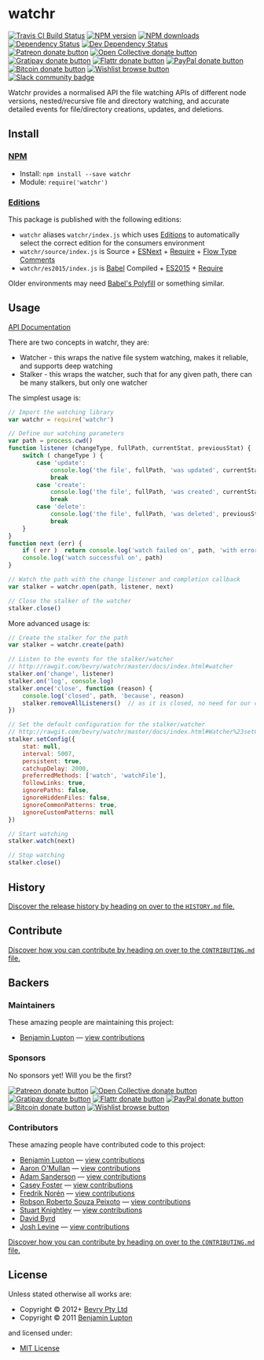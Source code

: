<!-- TITLE/ -->

<h1>watchr</h1>

<!-- /TITLE -->


<!-- BADGES/ -->

<span class="badge-travisci"><a href="http://travis-ci.org/bevry/watchr" title="Check this project's build status on TravisCI"><img src="https://img.shields.io/travis/bevry/watchr/master.svg" alt="Travis CI Build Status" /></a></span>
<span class="badge-npmversion"><a href="https://npmjs.org/package/watchr" title="View this project on NPM"><img src="https://img.shields.io/npm/v/watchr.svg" alt="NPM version" /></a></span>
<span class="badge-npmdownloads"><a href="https://npmjs.org/package/watchr" title="View this project on NPM"><img src="https://img.shields.io/npm/dm/watchr.svg" alt="NPM downloads" /></a></span>
<span class="badge-daviddm"><a href="https://david-dm.org/bevry/watchr" title="View the status of this project's dependencies on DavidDM"><img src="https://img.shields.io/david/bevry/watchr.svg" alt="Dependency Status" /></a></span>
<span class="badge-daviddmdev"><a href="https://david-dm.org/bevry/watchr#info=devDependencies" title="View the status of this project's development dependencies on DavidDM"><img src="https://img.shields.io/david/dev/bevry/watchr.svg" alt="Dev Dependency Status" /></a></span>
<br class="badge-separator" />
<span class="badge-patreon"><a href="https://patreon.com/bevry" title="Donate to this project using Patreon"><img src="https://img.shields.io/badge/patreon-donate-yellow.svg" alt="Patreon donate button" /></a></span>
<span class="badge-opencollective"><a href="https://opencollective.com/bevry" title="Donate to this project using Open Collective"><img src="https://img.shields.io/badge/open%20collective-donate-yellow.svg" alt="Open Collective donate button" /></a></span>
<span class="badge-gratipay"><a href="https://www.gratipay.com/bevry" title="Donate weekly to this project using Gratipay"><img src="https://img.shields.io/badge/gratipay-donate-yellow.svg" alt="Gratipay donate button" /></a></span>
<span class="badge-flattr"><a href="https://flattr.com/profile/balupton" title="Donate to this project using Flattr"><img src="https://img.shields.io/badge/flattr-donate-yellow.svg" alt="Flattr donate button" /></a></span>
<span class="badge-paypal"><a href="https://bevry.me/paypal" title="Donate to this project using Paypal"><img src="https://img.shields.io/badge/paypal-donate-yellow.svg" alt="PayPal donate button" /></a></span>
<span class="badge-bitcoin"><a href="https://bevry.me/bitcoin" title="Donate once-off to this project using Bitcoin"><img src="https://img.shields.io/badge/bitcoin-donate-yellow.svg" alt="Bitcoin donate button" /></a></span>
<span class="badge-wishlist"><a href="https://bevry.me/wishlist" title="Buy an item on our wishlist for us"><img src="https://img.shields.io/badge/wishlist-donate-yellow.svg" alt="Wishlist browse button" /></a></span>
<br class="badge-separator" />
<span class="badge-slackin"><a href="https://slack.bevry.me" title="Join this project's slack community"><img src="https://slack.bevry.me/badge.svg" alt="Slack community badge" /></a></span>

<!-- /BADGES -->


Watchr provides a normalised API the file watching APIs of different node versions, nested/recursive file and directory watching, and accurate detailed events for file/directory creations, updates, and deletions.


<!-- INSTALL/ -->

<h2>Install</h2>

<a href="https://npmjs.com" title="npm is a package manager for javascript"><h3>NPM</h3></a><ul>
<li>Install: <code>npm install --save watchr</code></li>
<li>Module: <code>require('watchr')</code></li></ul>

<h3><a href="https://github.com/bevry/editions" title="Editions are the best way to produce and consume packages you care about.">Editions</a></h3>

<p>This package is published with the following editions:</p>

<ul><li><code>watchr</code> aliases <code>watchr/index.js</code> which uses <a href="https://github.com/bevry/editions" title="Editions are the best way to produce and consume packages you care about.">Editions</a> to automatically select the correct edition for the consumers environment</li>
<li><code>watchr/source/index.js</code> is Source + <a href="https://babeljs.io/docs/learn-es2015/" title="ECMAScript Next">ESNext</a> + <a href="https://nodejs.org/dist/latest-v5.x/docs/api/modules.html" title="Node/CJS Modules">Require</a> + <a href="http://flowtype.org/blog/2015/02/20/Flow-Comments.html" title="Flow is a static type checker for JavaScript">Flow Type Comments</a></li>
<li><code>watchr/es2015/index.js</code> is <a href="https://babeljs.io" title="The compiler for writing next generation JavaScript">Babel</a> Compiled + <a href="http://babeljs.io/docs/plugins/preset-es2015/" title="ECMAScript 2015">ES2015</a> + <a href="https://nodejs.org/dist/latest-v5.x/docs/api/modules.html" title="Node/CJS Modules">Require</a></li></ul>

<p>Older environments may need <a href="https://babeljs.io/docs/usage/polyfill/" title="A polyfill that emulates missing ECMAScript environment features">Babel's Polyfill</a> or something similar.</p>

<!-- /INSTALL -->


## Usage

[API Documentation](http://master.watchr.bevry.surge.sh/docs/)

There are two concepts in watchr, they are:

- Watcher - this wraps the native file system watching, makes it reliable, and supports deep watching
- Stalker - this wraps the watcher, such that for any given path, there can be many stalkers, but only one watcher

The simplest usage is:

``` javascript
// Import the watching library
var watchr = require('watchr')

// Define our watching parameters
var path = process.cwd()
function listener (changeType, fullPath, currentStat, previousStat) {
	switch ( changeType ) {
		case 'update':
			console.log('the file', fullPath, 'was updated', currentStat, previousStat)
			break
		case 'create':
			console.log('the file', fullPath, 'was created', currentStat)
			break
		case 'delete':
			console.log('the file', fullPath, 'was deleted', previousStat)
			break
	}
}
function next (err) {
	if ( err )  return console.log('watch failed on', path, 'with error', err)
	console.log('watch successful on', path)
}

// Watch the path with the change listener and completion callback
var stalker = watchr.open(path, listener, next)

// Close the stalker of the watcher
stalker.close()
```

More advanced usage is:

``` javascript
// Create the stalker for the path
var stalker = watchr.create(path)

// Listen to the events for the stalker/watcher
// http://rawgit.com/bevry/watchr/master/docs/index.html#watcher
stalker.on('change', listener)
stalker.on('log', console.log)
stalker.once('close', function (reason) {
	console.log('closed', path, 'because', reason)
	stalker.removeAllListeners()  // as it is closed, no need for our change or log listeners any more
})

// Set the default configuration for the stalker/watcher
// http://rawgit.com/bevry/watchr/master/docs/index.html#Watcher%23setConfig
stalker.setConfig({
	stat: null,
	interval: 5007,
	persistent: true,
	catchupDelay: 2000,
	preferredMethods: ['watch', 'watchFile'],
	followLinks: true,
	ignorePaths: false,
	ignoreHiddenFiles: false,
	ignoreCommonPatterns: true,
	ignoreCustomPatterns: null
})

// Start watching
stalker.watch(next)

// Stop watching
stalker.close()
```


<!-- HISTORY/ -->

<h2>History</h2>

<a href="https://github.com/bevry/watchr/blob/master/HISTORY.md#files">Discover the release history by heading on over to the <code>HISTORY.md</code> file.</a>

<!-- /HISTORY -->


<!-- CONTRIBUTE/ -->

<h2>Contribute</h2>

<a href="https://github.com/bevry/watchr/blob/master/CONTRIBUTING.md#files">Discover how you can contribute by heading on over to the <code>CONTRIBUTING.md</code> file.</a>

<!-- /CONTRIBUTE -->


<!-- BACKERS/ -->

<h2>Backers</h2>

<h3>Maintainers</h3>

These amazing people are maintaining this project:

<ul><li><a href="http://balupton.com">Benjamin Lupton</a> — <a href="https://github.com/bevry/watchr/commits?author=balupton" title="View the GitHub contributions of Benjamin Lupton on repository bevry/watchr">view contributions</a></li></ul>

<h3>Sponsors</h3>

No sponsors yet! Will you be the first?

<span class="badge-patreon"><a href="https://patreon.com/bevry" title="Donate to this project using Patreon"><img src="https://img.shields.io/badge/patreon-donate-yellow.svg" alt="Patreon donate button" /></a></span>
<span class="badge-opencollective"><a href="https://opencollective.com/bevry" title="Donate to this project using Open Collective"><img src="https://img.shields.io/badge/open%20collective-donate-yellow.svg" alt="Open Collective donate button" /></a></span>
<span class="badge-gratipay"><a href="https://www.gratipay.com/bevry" title="Donate weekly to this project using Gratipay"><img src="https://img.shields.io/badge/gratipay-donate-yellow.svg" alt="Gratipay donate button" /></a></span>
<span class="badge-flattr"><a href="https://flattr.com/profile/balupton" title="Donate to this project using Flattr"><img src="https://img.shields.io/badge/flattr-donate-yellow.svg" alt="Flattr donate button" /></a></span>
<span class="badge-paypal"><a href="https://bevry.me/paypal" title="Donate to this project using Paypal"><img src="https://img.shields.io/badge/paypal-donate-yellow.svg" alt="PayPal donate button" /></a></span>
<span class="badge-bitcoin"><a href="https://bevry.me/bitcoin" title="Donate once-off to this project using Bitcoin"><img src="https://img.shields.io/badge/bitcoin-donate-yellow.svg" alt="Bitcoin donate button" /></a></span>
<span class="badge-wishlist"><a href="https://bevry.me/wishlist" title="Buy an item on our wishlist for us"><img src="https://img.shields.io/badge/wishlist-donate-yellow.svg" alt="Wishlist browse button" /></a></span>

<h3>Contributors</h3>

These amazing people have contributed code to this project:

<ul><li><a href="http://balupton.com">Benjamin Lupton</a> — <a href="https://github.com/bevry/watchr/commits?author=balupton" title="View the GitHub contributions of Benjamin Lupton on repository bevry/watchr">view contributions</a></li>
<li><a href="http://www.gitbook.com">Aaron O'Mullan</a> — <a href="https://github.com/bevry/watchr/commits?author=AaronO" title="View the GitHub contributions of Aaron O'Mullan on repository bevry/watchr">view contributions</a></li>
<li><a href="monkeyandcrow.com">Adam Sanderson</a> — <a href="https://github.com/bevry/watchr/commits?author=adamsanderson" title="View the GitHub contributions of Adam Sanderson on repository bevry/watchr">view contributions</a></li>
<li><a href="http://ca.sey.me">Casey Foster</a> — <a href="https://github.com/bevry/watchr/commits?author=caseywebdev" title="View the GitHub contributions of Casey Foster on repository bevry/watchr">view contributions</a></li>
<li><a href="https://github.com/FredrikNoren">Fredrik Norén</a> — <a href="https://github.com/bevry/watchr/commits?author=FredrikNoren" title="View the GitHub contributions of Fredrik Norén on repository bevry/watchr">view contributions</a></li>
<li><a href="https://github.com/robsonpeixoto">Robson Roberto Souza Peixoto</a> — <a href="https://github.com/bevry/watchr/commits?author=robsonpeixoto" title="View the GitHub contributions of Robson Roberto Souza Peixoto on repository bevry/watchr">view contributions</a></li>
<li><a href="http://stuartk.com/">Stuart Knightley</a> — <a href="https://github.com/bevry/watchr/commits?author=Stuk" title="View the GitHub contributions of Stuart Knightley on repository bevry/watchr">view contributions</a></li>
<li><a href="http://digitalocean.com">David Byrd</a></li>
<li><a href="https://github.com/jlevine22">Josh Levine</a> — <a href="https://github.com/bevry/watchr/commits?author=jlevine22" title="View the GitHub contributions of Josh Levine on repository bevry/watchr">view contributions</a></li></ul>

<a href="https://github.com/bevry/watchr/blob/master/CONTRIBUTING.md#files">Discover how you can contribute by heading on over to the <code>CONTRIBUTING.md</code> file.</a>

<!-- /BACKERS -->


<!-- LICENSE/ -->

<h2>License</h2>

Unless stated otherwise all works are:

<ul><li>Copyright &copy; 2012+ <a href="http://bevry.me">Bevry Pty Ltd</a></li>
<li>Copyright &copy; 2011 <a href="http://balupton.com">Benjamin Lupton</a></li></ul>

and licensed under:

<ul><li><a href="http://spdx.org/licenses/MIT.html">MIT License</a></li></ul>

<!-- /LICENSE -->
